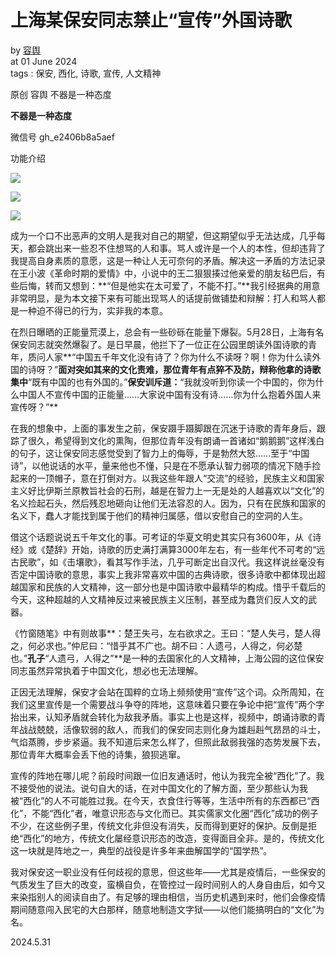 # 上海某保安同志禁止“宣传”外国诗歌

by [容舆](https://project-gutenberg.github.io/Pincong/author/%e5%ae%b9%e8%88%86)  
at 01 June 2024  
tags : 保安, 西化, 诗歌, 宣传, 人文精神  

原创 容舆 不器是一种态度

**不器是一种态度**

微信号 gh\_e2406b8a5aef

功能介绍

![](https://images.weserv.nl/?url=https%3A//mmbiz.qpic.cn/mmbiz_jpg/jKtLku1iaFc9Ec4ibxft97iaibBHJNvQmnbdNEHjUclV59dNBRXp9ArfnHrXkHphMIEaTg5OJMeEs9jdTSdPU3w8pg/640%3Fwx_fmt%3Djpeg%26from%3Dappmsg)

![](https://images.weserv.nl/?url=https%3A//mmbiz.qpic.cn/mmbiz_jpg/jKtLku1iaFc9JYIvagl0e5otg6IW1YT6PSqTjWnknLqLh1kfB2LMSZpPZFK2BqjofxMDFtQpf8k4RwXib9RjGwIg/640%3Fwx_fmt%3Djpeg%26from%3Dappmsg)

![](https://images.weserv.nl/?url=https%3A//mmbiz.qpic.cn/mmbiz_jpg/jKtLku1iaFc9IfkBVodCicB4SNYFqTMzCrU49a3ZGycnmMJtqAiaD8oXWHuDbovZdtKeOibE6ibvwDd98TBYqQGEaqg/640%3Fwx_fmt%3Djpeg)

成为一个口不出恶声的文明人是我对自己的期望，但这期望似乎无法达成，几乎每天，都会跳出来一些忍不住想骂的人和事。骂人或许是一个人的本性，但却违背了我提高自身素质的意愿，这是一种让人无可奈何的矛盾。解决这一矛盾的方法记录在王小波《革命时期的爱情》中，小说中的王二狠狠揍过他亲爱的朋友毡巴后，有些后悔，转而又想到：**“但是他实在太可爱了，不能不打。”**我引经据典的用意非常明显，是为本文接下来有可能出现骂人的话提前做铺垫和辩解：打人和骂人都是一种迫不得已的行为，实非我的本意。

在烈日曝晒的正能量荒漠上，总会有一些砂砾在能量下爆裂。5月28日，上海有名保安同志就突然爆裂了。是日早晨，他拦下了一位正在公园里朗读外国诗歌的青年，质问人家**“中国五千年文化没有诗了？你为什么不读呀？啊！你为什么读外国的诗呀？”**面对突如其来的文化责难，那位青年有点猝不及防，辩称他拿的诗歌集中**“既有中国的也有外国的。”**保安训斥道：**“我就没听到你读一个中国的，你为什么中国人不宣传中国的正能量……大家说中国有没有诗……你为什么抱着外国人来宣传呀？”**

在我的想象中，上面的事发生之前，保安蹑手蹑脚跟在沉迷于诗歌的青年身后，跟踪了很久，希望得到文化的熏陶，但那位青年没有朗诵一首诸如“鹅鹅鹅”这样浅白的句子，这让保安同志感觉受到了智力上的侮辱，于是勃然大怒……至于“中国诗”，以他说话的水平，量来他也不懂，只是在不愿承认智力弱项的情况下随手捡起来的一顶帽子，意在打倒对方。以我这些年跟人“交流”的经验，民族主义和国家主义好比伊斯兰原教旨社会的石刑，越是在智力上一无是处的人越喜欢以“文化”的名义捡起石头，然后残忍地砸向让他们无法容忍的人。因为，只有在民族和国家的名义下，蠢人才能找到属于他们的精神归属感，借以安慰自己的空洞的人生。

借这个话题说说五千年文化的事。可考证的华夏文明史其实只有3600年，从《诗经》或《楚辞》开始，诗歌的历史满打满算3000年左右，有一些年代不可考的“远古民歌”，如《击壤歌》，看其写作手法，几乎可断定出自汉代。我这样说丝毫没有否定中国诗歌的意思，事实上我非常喜欢中国的古典诗歌，很多诗歌中都体现出超越国家和民族的人文精神，这一部分也是中国诗歌中最精华的构成。惜乎千载后的今天，这种超越的人文精神反过来被民族主义压制，甚至成为蠢货们反人文的武器。

《竹窗随笔》中有则故事**：楚王失弓，左右欲求之。王曰：“楚人失弓，楚人得之，何必求也。”仲尼曰：“惜乎其不广也。胡不曰：人遗弓，人得之，何必楚也。”**孔子**“人遗弓，人得之”**是一种的去国家化的人文精神，上海公园的这位保安同志虽然异常执着于中国文化，想必也无法理解。

正因无法理解，保安才会站在国粹的立场上频频使用“宣传”这个词。众所周知，在我们这里宣传是一个需要战斗争夺的阵地，这意味着只要在争论中把“宣传”两个字抬出来，认知矛盾就会转化为敌我矛盾。事实上也是这样，视频中，朗诵诗歌的青年战战兢兢，活像软弱的敌人，而我们的保安同志则化身为雄赳赳气昂昂的斗士，气焰蒸腾，步步紧逼。我不知道后来怎么样了，但照此敌弱我强的态势发展下去，那位青年大概率会丢下他的诗集，狼狈逃窜。

宣传的阵地在哪儿呢？前段时间跟一位旧友通话时，他认为我完全被“西化”了。我不接受他的说法。说句自大的话，在对中国文化的了解方面，至少那些认为我被“西化”的人不可能胜过我。在今天，衣食住行等等，生活中所有的东西都已“西化”，不能“西化”者，唯意识形态与文化而已。其实儒家文化圈“西化”成功的例子不少，在这些例子里，传统文化非但没有消失，反而得到更好的保护。反倒是拒绝“西化”的地方，传统文化屡经意识形态的改造，变得面目全非。是的，传统文化这一块就是阵地之一，典型的战役是许多年来曲解国学的“国学热”。

我对保安这一职业没有任何歧视的意思，但这些年——尤其是疫情后，一些保安的气质发生了巨大的改变，蛮横自负，在管控过一段时间别人的人身自由后，如今又来染指别人的阅读自由了。有足够的理由相信，当历史机遇到来时，他们会像疫情期间随意闯入民宅的大白那样，随意地制造文字狱——以他们能搞明白的“文化”为名。

2024.5.31